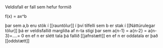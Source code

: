 Veldisfall er fall sem hefur formið

f(x) = ax^b

þar sem a,b eru stök í [[rauntölur]] í því tilfelli sem b er stak í [[Náttúrulegar tölur]] þá er veldisfallið margliða af n-ta stigi þar  sem a{n-1} = a{n-2} = a{n-3}=....= 0 en ef n er slétt tala þá fallið [[jafnstætt]]  en ef n er oddatala er það [[oddstætt]]